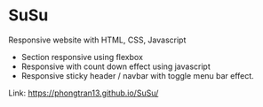 # SuSu
Responsive website with HTML, CSS, Javascript
+ Section responsive using flexbox
+ Responsive with count down effect using javascript
+ Responsive sticky header / navbar with toggle menu bar effect.

Link: https://phongtran13.github.io/SuSu/
